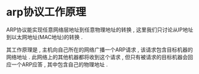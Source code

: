 # arp协议工作原理

ARP协议能实现任意网络层地址到任意物理地址的转换 , 这里我们只讨论从IP地址到以太网地址\(MAC地址\)的转换 . 

其工作原理是 , 主机向自己所在的网络广播一个ARP请求 , 该请求包含目标机器的网络地址 . 此网络上的其他机器都将收到这个请求 , 但只有被请求的目标机器会回应一个ARP应答 , 其中包含自己的物理地址 . 




